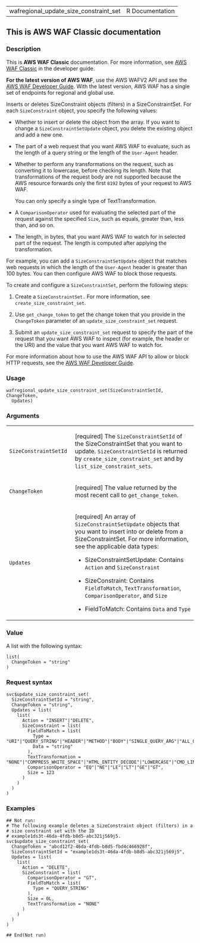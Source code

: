 <table style="width: 100%;">
<tbody>
<tr class="odd">
<td>wafregional_update_size_constraint_set</td>
<td style="text-align: right;">R Documentation</td>
</tr>
</tbody>
</table>

## This is AWS WAF Classic documentation

### Description

This is **AWS WAF Classic** documentation. For more information, see
[AWS WAF
Classic](https://docs.aws.amazon.com/waf/latest/developerguide/classic-waf-chapter.html)
in the developer guide.

**For the latest version of AWS WAF**, use the AWS WAFV2 API and see the
[AWS WAF Developer
Guide](https://docs.aws.amazon.com/waf/latest/developerguide/waf-chapter.html).
With the latest version, AWS WAF has a single set of endpoints for
regional and global use.

Inserts or deletes SizeConstraint objects (filters) in a
SizeConstraintSet. For each `SizeConstraint` object, you specify the
following values:

-   Whether to insert or delete the object from the array. If you want
    to change a `SizeConstraintSetUpdate` object, you delete the
    existing object and add a new one.

-   The part of a web request that you want AWS WAF to evaluate, such as
    the length of a query string or the length of the `User-Agent`
    header.

-   Whether to perform any transformations on the request, such as
    converting it to lowercase, before checking its length. Note that
    transformations of the request body are not supported because the
    AWS resource forwards only the first `8192` bytes of your request to
    AWS WAF.

    You can only specify a single type of TextTransformation.

-   A `ComparisonOperator` used for evaluating the selected part of the
    request against the specified `Size`, such as equals, greater than,
    less than, and so on.

-   The length, in bytes, that you want AWS WAF to watch for in selected
    part of the request. The length is computed after applying the
    transformation.

For example, you can add a `SizeConstraintSetUpdate` object that matches
web requests in which the length of the `User-Agent` header is greater
than 100 bytes. You can then configure AWS WAF to block those requests.

To create and configure a `SizeConstraintSet`, perform the following
steps:

1.  Create a `SizeConstraintSet.` For more information, see
    `create_size_constraint_set`.

2.  Use `get_change_token` to get the change token that you provide in
    the `ChangeToken` parameter of an `update_size_constraint_set`
    request.

3.  Submit an `update_size_constraint_set` request to specify the part
    of the request that you want AWS WAF to inspect (for example, the
    header or the URI) and the value that you want AWS WAF to watch for.

For more information about how to use the AWS WAF API to allow or block
HTTP requests, see the [AWS WAF Developer
Guide](https://docs.aws.amazon.com/waf/latest/developerguide/).

### Usage

    wafregional_update_size_constraint_set(SizeConstraintSetId, ChangeToken,
      Updates)

### Arguments

<table>
<colgroup>
<col style="width: 35%" />
<col style="width: 65%" />
</colgroup>
<tbody>
<tr class="odd">
<td><code
id="wafregional_update_size_constraint_set_:_SizeConstraintSetId">SizeConstraintSetId</code></td>
<td><p>[required] The <code>SizeConstraintSetId</code> of the
SizeConstraintSet that you want to update.
<code>SizeConstraintSetId</code> is returned by
<code>create_size_constraint_set</code> and by
<code>list_size_constraint_sets</code>.</p></td>
</tr>
<tr class="even">
<td><code
id="wafregional_update_size_constraint_set_:_ChangeToken">ChangeToken</code></td>
<td><p>[required] The value returned by the most recent call to
<code>get_change_token</code>.</p></td>
</tr>
<tr class="odd">
<td><code
id="wafregional_update_size_constraint_set_:_Updates">Updates</code></td>
<td><p>[required] An array of <code>SizeConstraintSetUpdate</code>
objects that you want to insert into or delete from a SizeConstraintSet.
For more information, see the applicable data types:</p>
<ul>
<li><p>SizeConstraintSetUpdate: Contains <code>Action</code> and
<code>SizeConstraint</code></p></li>
<li><p>SizeConstraint: Contains <code>FieldToMatch</code>,
<code>TextTransformation</code>, <code>ComparisonOperator</code>, and
<code>Size</code></p></li>
<li><p>FieldToMatch: Contains <code>Data</code> and
<code>Type</code></p></li>
</ul></td>
</tr>
</tbody>
</table>

### Value

A list with the following syntax:

    list(
      ChangeToken = "string"
    )

### Request syntax

    svc$update_size_constraint_set(
      SizeConstraintSetId = "string",
      ChangeToken = "string",
      Updates = list(
        list(
          Action = "INSERT"|"DELETE",
          SizeConstraint = list(
            FieldToMatch = list(
              Type = "URI"|"QUERY_STRING"|"HEADER"|"METHOD"|"BODY"|"SINGLE_QUERY_ARG"|"ALL_QUERY_ARGS",
              Data = "string"
            ),
            TextTransformation = "NONE"|"COMPRESS_WHITE_SPACE"|"HTML_ENTITY_DECODE"|"LOWERCASE"|"CMD_LINE"|"URL_DECODE",
            ComparisonOperator = "EQ"|"NE"|"LE"|"LT"|"GE"|"GT",
            Size = 123
          )
        )
      )
    )

### Examples

    ## Not run: 
    # The following example deletes a SizeConstraint object (filters) in a
    # size constraint set with the ID
    # example1ds3t-46da-4fdb-b8d5-abc321j569j5.
    svc$update_size_constraint_set(
      ChangeToken = "abcd12f2-46da-4fdb-b8d5-fbd4c466928f",
      SizeConstraintSetId = "example1ds3t-46da-4fdb-b8d5-abc321j569j5",
      Updates = list(
        list(
          Action = "DELETE",
          SizeConstraint = list(
            ComparisonOperator = "GT",
            FieldToMatch = list(
              Type = "QUERY_STRING"
            ),
            Size = 0L,
            TextTransformation = "NONE"
          )
        )
      )
    )

    ## End(Not run)
